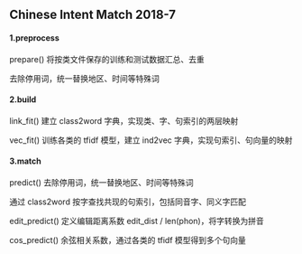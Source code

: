 ## Chinese Intent Match 2018-7

#### 1.preprocess

prepare() 将按类文件保存的训练和测试数据汇总、去重

去除停用词，统一替换地区、时间等特殊词

#### 2.build

link_fit() 建立 class2word 字典，实现类、字、句索引的两层映射

vec_fit() 训练各类的 tfidf 模型，建立 ind2vec 字典，实现句索引、句向量的映射

#### 3.match

predict() 去除停用词，统一替换地区、时间等特殊词

通过 class2word 按字查找共现的句索引，包括同音字、同义字匹配

edit_predict() 定义编辑距离系数 edit_dist / len(phon)，将字转换为拼音

cos_predict() 余弦相关系数，通过各类的 tfidf 模型得到多个句向量